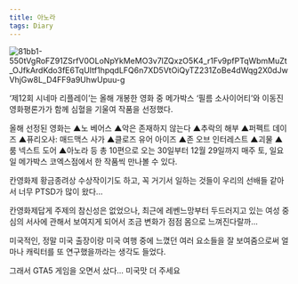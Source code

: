 ```yaml
---
title: 아노라
tags: Diary
---
```


![81bb1-550tVgRoFZ91ZSrfV0OLoNpYkMeMO3v7lZQxzO5K4_r1Fv9pfPTqWbmMuZt_OJfkArdKdo3fE6TqUItf1hpqdLFQ6n7XD5VtOiQyTZ231ZoBe4dWqg2X0dJwVhjGw8L_D4FF9a9UhwUpuu-g](https://github.com/user-attachments/assets/1f35d204-90d2-487d-b7e3-65ba16afa89e)

‘제12회 시네마 리플레이’는 올해 개봉한 영화 중 메가박스 ‘필름 소사이어티’와 이동진 영화평론가가 함께 심혈을 기울여 작품을 선정했다. 
 
올해 선정된 영화는 ▲노 베어스 ▲악은 존재하지 않는다 ▲추락의 해부 ▲퍼펙트 데이즈 ▲퓨리오사: 매드맥스 사가 ▲클로즈 유어 아이즈 ▲존 오브 인터레스트 ▲괴물 ▲룸 넥스트 도어 ▲아노라 등 총 10편으로 오는 30일부터 12월 29일까지 매주 토, 일요일 메가박스 코엑스점에서 한 작품씩 만나볼 수 있다. 


칸영화제 황금종려상 수상작이기도 하고, 꼭 거기서 일하는 것들이 우리의 선배들 같아서 너무 PTSD가 많이 왔다... 

칸영화제답게 주제의 참신성은 없었으나, 최근에 레벤느망부터 두드러지고 있는 여성 중심의 서사에 관해서 보여지게 되어서 조금 변화가 점점 몸으로 느껴진다랄까...

미국적인, 정말 미국 출장이랑 미국 여행 중에 느꼈던 여러 요소들을 잘 보여줌으로써 얼마나 캐릭터를 또 연구했을까라는 생각도 들었다.

그래서 GTA5 게임을 오면서 샀다... 미국맛 더 주세요 